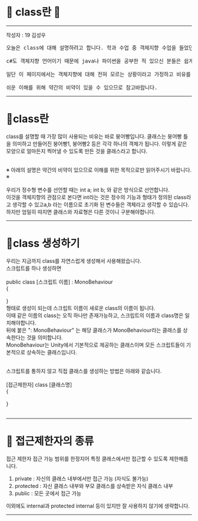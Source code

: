 # 🍞 class란 🥖

---
작성자 : 19 김성우

<pre>
오늘은 class에 대해 설명하려고 합니다. 학과 수업 중 객체지향 수업을 들었던 분들이라면 익숙한 개념일 것입니다.<br>
c#도 객체지향 언어이기 때문에 java나 파이썬을 공부한 적 있으신 분들은 쉽게 이해하실 수 있을 것입니다.<br>
일단 이 페이지에서는 객체지향에 대해 전혀 모르는 상황이라고 가정하고 비유를 통해 쉽게 설명하도록 하겠습니다.<br>
쉬운 이해를 위해 약간의 비약이 있을 수 있으므로 참고바랍니다.
</pre>


---

# 🍞class란

class를 설명할 때 가장 많이 사용되는 비유는 바로 붕어빵입니다. 클래스는 붕어빵 틀을 의미하고 만들어진 붕어빵1, 붕어빵2 등은 각각 하나의 객체가 됩니다. 
이렇게 같은 모양으로 얼마든지 찍어낼 수 있도록 만든 것을 클래스라고 합니다. <br><br>

※ 아래의 설명은 약간의 비약이 있으므로 이해를 위한 목적으로만 읽어주시기 바랍니다. ※ <br><br>
우리가 정수형 변수를 선언할 때는 int a; int b; 와 같은 방식으로 선언합니다. <br>
이것을 객체지향의 관점으로 본다면 int라는 것은 정수의 기능과 형태가 정의된 class라고 생각할 수 있고a,b 라는 이름으로 초기화 된 변수들은 객체라고 생각할 수 있습니다. <br>
하지만 엄밀히 따지면 클래스와 자료형은 다른 것이니 구분해야합니다.

---

# 🥖class 생성하기

우리는 지금까지 class를 자연스럽게 생성해서 사용해왔습니다. <br>
스크립트를 하나 생성하면<br><br>
public class [스크립트 이름] : MonoBehaviour  <br>
{ <br>
<br>
} <br>
형태로 생성이 되는데 스크립트 이름이 새로운 class의 이름이 됩니다. <br>
이때 같은 이름의 class는 오직 하나만 존재가능하고, 스크립트의 이름과 class명은 일치해야합니다. <br>
뒤에 붙은 ": MonoBehaviour" 는 해당 클래스가 MonoBehaviour라는 클래스를 상속한다는 것을 의미합니다.<br>
MonoBehaviour는 Unity에서 기본적으로 제공하는 클래스이며 모든 스크립트들이 기본적으로 상속하는 클래스입니다.<br><br>

스크립트를 통하지 않고 직접 클래스를 생성하는 방법은 아래와 같습니다.<br><br>
[접근제한자] class [클래스명]<br>
{<br>
<br>
}<br><br>

---
# 🛑 접근제한자의 종류
접근 제한자	접근 가능 범위를 한정지어 특정 클래스에서만 접근할 수 있도록 제한해줍니다.<br>

1. private	: 자신의 클래스 내부에서만 접근 가능 (자식도 불가능)
2. protected	: 자신 클래스 내부와 부모 클래스를 상속받은 자식 클래스 내부
3. public :	모든 곳에서 접근 가능

이외에도 internal과 protected internal 등이 있지만 잘 사용하지 않기에 생략합니다.

---


